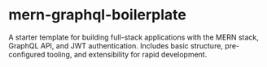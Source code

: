 # mern-graphql-boilerplate
A starter template for building full-stack applications with the MERN stack, GraphQL API, and JWT authentication. Includes basic structure, pre-configured tooling, and extensibility for rapid development.

